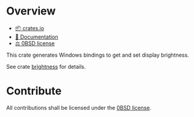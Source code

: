 <!-- cargo-sync-readme start -->

# Overview
- [📦 crates.io](https://crates.io/crates/brightness-windows)
- [📖 Documentation](https://docs.rs/brightness-windows)
- [⚖ 0BSD license](https://spdx.org/licenses/0BSD.html)

This crate generates Windows bindings to get and set display brightness.

See crate [brightness](https://docs.rs/brightness) for details.

# Contribute

All contributions shall be licensed under the [0BSD license](https://spdx.org/licenses/0BSD.html).

<!-- cargo-sync-readme end -->
